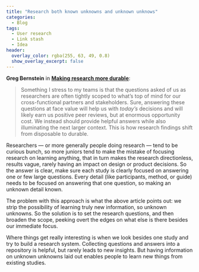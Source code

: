```yaml
---
title: "Research both known unknowns and unknown unknows"
categories:
  - Blog 
tags:
  - User research
  - Link stash
  - Idea
header:
  overlay_color: rgba(255, 63, 49, 0.8)
  show_overlay_excerpt: false
---
```


**Greg Bernstein** in [**Making research more durable**](https://gregg.io/durable-research):

> Something I stress to my teams is that the questions asked of us as researchers are often tightly scoped to what’s top of mind for our cross-functional partners and stakeholders. Sure, answering these questions at face value will help us with *today’s* decisions and will likely earn us positive peer reviews, but at enormous opportunity cost. We instead should provide helpful answers while also illuminating the next larger context. This is how research findings shift from disposable to durable.

Researchers — or more generally people doing research — tend to be curious bunch, so more juniors tend to make the mistake of focusing research on learning anything, that in turn makes the research directionless, results vague, rarely having an impact on design or product decisions. So the answer is clear, make sure each study is clearly focused on answering one or few large questions. Every detail (like participants, method, or guide) needs to be focused on answering that one question, so making an unknown detail known.

The problem with this approach is what the above article points out: we strip the possibility of learning truly new information, so unknown unknowns. So the solution is to set the research questions, and then broaden the scope, peeking overt the edges on what else is there besides our immediate focus.

Where things get really interesting is when we look besides one study and try to build a research system. Collecting questions and answers into a repository is helpful, but rarely leads to new insights. But having information on unknown unknowns laid out enables people to learn new things from existing studies. 	